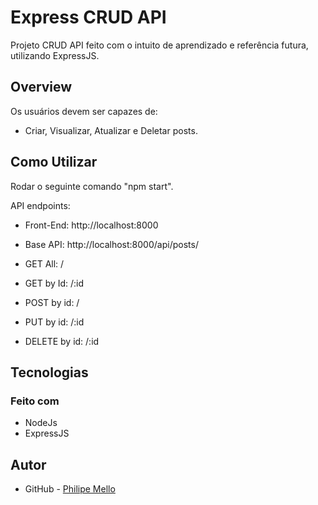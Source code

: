 # Express CRUD API

Projeto CRUD API feito com o intuito de aprendizado e referência futura, utilizando ExpressJS.

## Overview

Os usuários devem ser capazes de:

- Criar, Visualizar, Atualizar e Deletar posts.

## Como Utilizar

Rodar o seguinte comando "npm start".

API endpoints:

 - Front-End: http://localhost:8000
 - Base API: http://localhost:8000/api/posts/

 - GET All: /
 - GET by Id: /:id
 - POST by id: /
 - PUT by id: /:id
 - DELETE by id: /:id


## Tecnologias

### Feito com

- NodeJs
- ExpressJS

## Autor

- GitHub - [Philipe Mello](https://github.com/Philipessj1)
